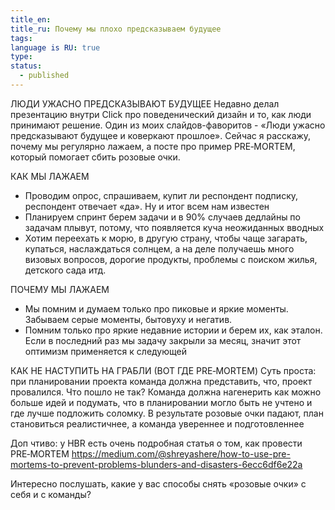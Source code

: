 ```yaml
---
title_en: 
title_ru: Почему мы плохо предсказываем будущее
tags: 
language is RU: true
type: 
status:
  - published
---
```

ЛЮДИ УЖАСНО ПРЕДСКАЗЫВАЮТ БУДУЩЕЕ
Недавно делал презентацию внутри Click про поведенический дизайн и то, как люди принимают решение. Один из моих слайдов-фаворитов - «Люди ужасно предсказывают будущее и коверкают прошлое». 
Сейчас я расскажу, почему мы регулярно лажаем, а посте про пример PRE‑MORTEM, который помогает сбить розовые очки. 

КАК МЫ ЛАЖАЕМ
- Проводим опрос, спрашиваем, купит ли респондент подписку, респондент отвечает «да». Ну и итог всем нам известен
- Планируем спринт берем задачи и в 90% случаев дедлайны по задачам плывут, потому, что появляется куча неожиданных вводных
- Хотим переехать к морю, в другую страну, чтобы чаще загарать, купаться, наслаждаться солнцем, а на деле получаешь много визовых вопросов, дорогие продукты, проблемы с поиском жилья, детского сада итд.

ПОЧЕМУ МЫ ЛАЖАЕМ
- Мы помним и думаем только про пиковые и яркие моменты. Забываем серые моменты, бытовуху и негатив. 
- Помним только про яркие недавние истории и берем их, как эталон. Если в последний раз мы задачу закрыли за месяц, значит этот оптимизм применяется к следующей

КАК НЕ НАСТУПИТЬ НА ГРАБЛИ (ВОТ ГДЕ PRE‑MORTEM)
Суть проста: при планировании проекта команда должна представить, что, проект провалился. Что пошло не так?
Команда должна нагенерить как можно больше идей и подумать, что в планировании могло быть не учтено и где лучше подложить соломку.
В результате розовые очки падают, план становиться реалистичнее, а команда увереннее и подготовленнее 

Доп чтиво:
у HBR есть очень подробная статья о том, как провести PRE‑MORTEM  https://medium.com/@shreyashere/how-to-use-pre-mortems-to-prevent-problems-blunders-and-disasters-6ecc6df6e22a

Интересно послушать, какие у вас способы снять «розовые очки» с себя и с команды?






